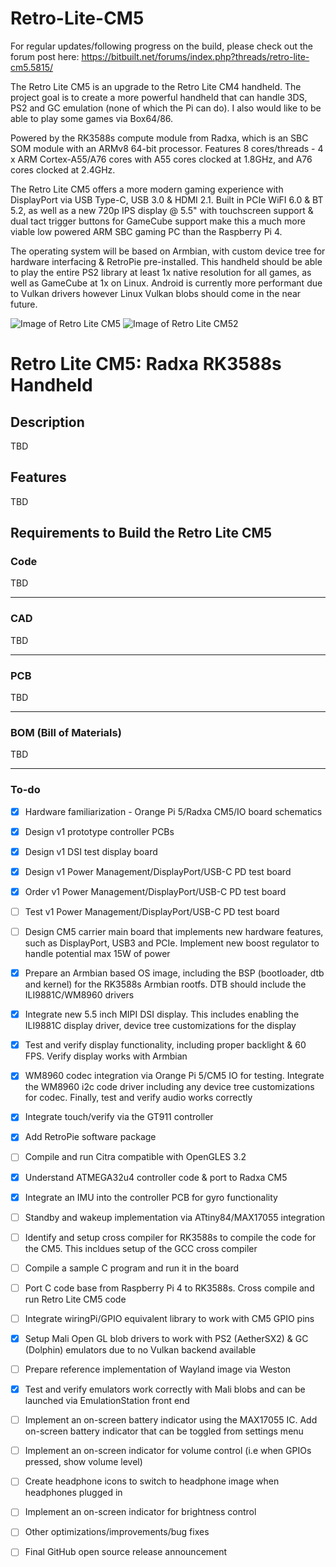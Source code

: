 # Retro-Lite-CM5
For regular updates/following progress on the build, please check out the forum post here:
https://bitbuilt.net/forums/index.php?threads/retro-lite-cm5.5815/

The Retro Lite CM5 is an upgrade to the Retro Lite CM4 handheld. The project goal is to create a more powerful handheld that can handle 3DS, PS2 and GC emulation (none of which the Pi can do). I also would like to be able to play some games via Box64/86.  

Powered by the RK3588s compute module from Radxa, which is an SBC SOM module with an ARMv8 64-bit processor. Features 8 cores/threads - 4 x ARM Cortex-A55/A76 cores with A55 cores clocked at 1.8GHz, and A76 cores clocked at 2.4GHz. 

The Retro Lite CM5 offers a more modern gaming experience with DisplayPort via USB Type-C, USB 3.0 & HDMI 2.1. Built in PCIe WiFI 6.0 & BT 5.2, as well as a new 720p IPS display @ 5.5" with touchscreen support & dual tact trigger buttons for GameCube support make this a much more viable low powered ARM SBC gaming PC than the Raspberry Pi 4. 

The operating system will be based on Armbian, with custom device tree for hardware interfacing & RetroPie pre-installed. This handheld should be able to play the entire PS2 library at least 1x native resolution for all games, as well as GameCube at 1x on Linux. Android is currently more performant due to Vulkan drivers however Linux Vulkan blobs should come in the near future. 

![Image of Retro Lite CM5](https://i.imgur.com/evUsqqW.png)
![Image of Retro Lite CM52](https://i.imgur.com/OTbErjX.png)
# Retro Lite CM5: Radxa RK3588s Handheld 

## Description
 
TBD

## Features

TBD

## Requirements to Build the Retro Lite CM5

### Code 

TBD

-------------------------------------------------------------------------------------------------------

### CAD
TBD

-------------------------------------------------------------------------------------------------------

### PCB
TBD

-------------------------------------------------------------------------------------------------------

### BOM (Bill of Materials) 
TBD

-------------------------------------------------------------------------------------------------------

### To-do
- [x] Hardware familiarization - Orange Pi 5/Radxa CM5/IO board schematics
- [x] Design v1 prototype controller PCBs
- [x] Design v1 DSI test display board
- [x] Design v1 Power Management/DisplayPort/USB-C PD test board
- [x] Order v1 Power Management/DisplayPort/USB-C PD test board
- [ ] Test v1 Power Management/DisplayPort/USB-C PD test board 
- [ ] Design CM5 carrier main board that implements new hardware features, such as DisplayPort, USB3 and PCIe. Implement new boost regulator to handle potential max 15W of power 
- [x] Prepare an Armbian based OS image, including the BSP (bootloader, dtb and kernel) for the RK3588s Armbian rootfs. DTB should include the ILI9881C/WM8960 drivers
- [x] Integrate new 5.5 inch MIPI DSI display. This includes enabling the ILI9881C display driver, device tree customizations for the display
- [x] Test and verify display functionality, including proper backlight & 60 FPS. Verify display works with Armbian 
- [x] WM8960 codec integration via Orange Pi 5/CM5 IO for testing. Integrate the WM8960 i2c code driver including any device tree customizations for codec. Finally, test and verify audio works correctly
- [x] Integrate touch/verify via the GT911 controller 
- [x] Add RetroPie software package
- [ ] Compile and run Citra compatible with OpenGLES 3.2 
- [x] Understand ATMEGA32u4 controller code & port to Radxa CM5 
- [x] Integrate an IMU into the controller PCB for gyro functionality
- [ ] Standby and wakeup implementation via ATtiny84/MAX17055 integration 
- [ ] Identify and setup cross compiler for RK3588s to compile the code for the CM5. This incldues setup of the GCC cross compiler
- [ ] Compile a sample C program and run it in the board
- [ ] Port C code base from Raspberry Pi 4 to RK3588s. Cross compile and run Retro Lite CM5 code
- [ ] Integrate wiringPi/GPIO equivalent library to work with CM5 GPIO pins
- [x] Setup Mali Open GL blob drivers to work with PS2 (AetherSX2) & GC (Dolphin) emulators due to no Vulkan backend available
- [ ] Prepare reference implementation of Wayland image via Weston 
- [x] Test and verify emulators work correctly with Mali blobs and can be launched via EmulationStation front end
- [ ] Implement an on-screen battery indicator using the MAX17055 IC. Add on-screen battery indicator that can be toggled from settings menu 
- [ ] Implement an on-screen indicator for volume control (i.e when GPIOs pressed, show volume level)
- [ ] Create headphone icons to switch to headphone image when headphones plugged in
- [ ] Implement an on-screen indicator for brightness control
- [ ] Other optimizations/improvements/bug fixes 
- [ ] Final GitHub open source release announcement

